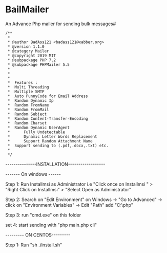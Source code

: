 # BailMailer
An Advance Php mailer for sending bulk messages#


	/**
	 * 
	 * @author BadAss121 <badass121@xabber.org>
	 * @version 1.1.0
	 * @category Mailer
	 * @copyright 2019 MIT
	 * @subpackage PHP 7.2 
	 * @subpackage PHPMailer 5.5
	 * 
	 * 
	 * 
	 * 	Features :
	 * 	Multi Threading
	 *  Multiple SMTP
	 *  Auto PunnyCode for Email Address
	 * 	Random Dynamic Ip
	 * 	Random FromName
	 * 	Random FromMail
	 *	Random Subject 
	 * 	Random Content-Transfer-Encoding
	 * 	Random Charset
	 *	Random Dynamic UserAgent
	 *  	Fully Undetectable
	 *  	Dynamic Letter Words Replacement
	 *  	Support Random Attachment Name
	 * 	Support sending to (.pdf,.docx,.txt) etc.
	 *
	 */


---------------INSTALLATION------------------


------- On windows ------

Step 1: Run Installmsi as Administrator i.e "Click once on Installmsi " > "Right Click on Installmsi" > "Select Open as Administrator"


Step 2: Search on "Edit Environment" on Windows -> "Go to Advanced" -> click on "Environment Variables" -> Edit "Path" add "C:\php\"

Step 3: run "cmd.exe" on this folder 

set 4: start sending with "php main.php cli"



--------- ON CENTOS---------

Step 1: Run "sh ./install.sh"


